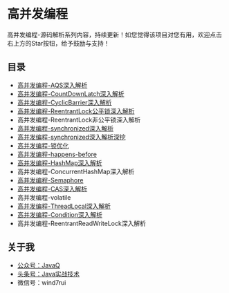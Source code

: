 # 高并发编程
高并发编程-源码解析系列内容，持续更新！如您觉得该项目对您有用，欢迎点击右上方的Star按钮，给予鼓励与支持！

## 目录

* [高并发编程-AQS深入解析](https://mp.weixin.qq.com/s/91W0bEqBNIZaqFnpdrLXfA)
* [高并发编程-CountDownLatch深入解析](https://mp.weixin.qq.com/s/jWI5rLwDB2yZIC3tPn5Vog)
* [高并发编程-CyclicBarrier深入解析](https://github.com/wind7rui/HighConcurrency/blob/master/CyclicBarrier.md)
* [高并发编程-ReentrantLock公平锁深入解析](https://github.com/wind7rui/HighConcurrency/blob/master/ReentrantLock-fair.md)
* 高并发编程-ReentrantLock非公平锁深入解析
* [高并发编程-synchronized深入解析](https://github.com/wind7rui/HighConcurrency/blob/master/synchronized.md)
* [高并发编程-synchronized深入解析深挖](https://github.com/wind7rui/HighConcurrency/blob/master/synchronized-ext.md)
* [高并发编程-锁优化](https://github.com/wind7rui/HighConcurrency/blob/master/lock-optimization.md)
* [高并发编程-happens-before](https://github.com/wind7rui/HighConcurrency/blob/master/happens-before.md)
* [高并发编程-HashMap深入解析](https://github.com/wind7rui/HighConcurrency/blob/master/HashMap.md)
* 高并发编程-ConcurrentHashMap深入解析
* [高并发编程-Semaphore](https://github.com/wind7rui/HighConcurrency/blob/master/Semaphore.md)
* [高并发编程-CAS深入解析](https://github.com/wind7rui/HighConcurrency/blob/master/CAS.md)
* 高并发编程-volatile
* [高并发编程-ThreadLocal深入解析](https://github.com/wind7rui/HighConcurrency/blob/master/ThreadLocal.md)
* [高并发编程-Condition深入解析](https://github.com/wind7rui/HighConcurrency/blob/master/Condition.md)
* 高并发编程-ReentrantReadWriteLock深入解析

## 关于我
* [公众号：JavaQ](https://mp.weixin.qq.com/s/QE2PY9B4iFFV9gCabkJzcw?_blank)
* [头条号：Java实战技术](https://www.toutiao.com/c/user/62859607968/#mid=1575311975640078)
* 微信号：wind7rui


